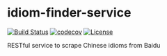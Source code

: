 # idiom-finder-service

[![Build Status](https://travis-ci.com/davidygs/idiom-finder-service.svg?branch=master)](https://travis-ci.com/davidygs/idiom-finder-service)
[![codecov](https://codecov.io/gh/davidygs/idiom-finder-service/branch/master/graph/badge.svg)](https://codecov.io/gh/davidygs/idiom-finder-service)
[![License](http://img.shields.io/:license-mit-blue.svg?style=flat-square)](http://davidygs.mit-license.org)

RESTful service to scrape Chinese idioms from Baidu

